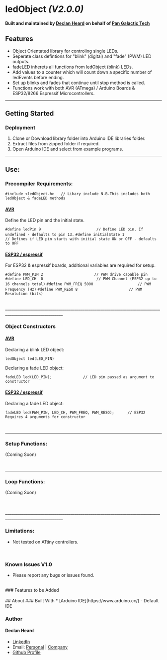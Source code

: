 # ledObject *(V2.0.0)*
#### Built and maintained by [Declan Heard](mailto:pangalactictech@gmail.com "Email me!") on behalf of [Pan Galactic Tech](https://PanGalacticTech.com)

## Features
* Object Orientated library for controling single LEDs.
* Seperate class defintions for "blink" (digital) and "fade" (PWM) LED outputs.
* fadeLED inherets all functions from ledObject (blink) LEDs.
* Add values to a counter which will count down a specific number of ledEvents before ending.
* Set up blinks and fades that continue until stop method is called.
* Functions work with both AVR (ATmega) / Arduino Boards & ESP32/8266 Espressif Microcontrollers.

___________________________________________________________________________________________________________

## Getting Started
### Deployment
1. Clone or Download library folder into Arduino IDE libraries folder.
2. Extract files from zipped folder if required.
3. Open Arduino IDE and select from example programs.

___________________________________________________________________________________________________________

## Use:

### Precompiler Requirements:

`#include <ledObject.h>   // Libary include N.B.This includes both ledObject & fadeLED methods `


#### <u>AVR</u>
Define the LED pin and the initial state.

`#define ledPin 9                         // Define LED pin. If undefined - defaults to pin 13.`
`#define initialState 1                  // Defines if LED pin starts with initial state ON or OFF - defaults to OFF`

#### <u>ESP32 / espressif</u>
For ESP32 & espressif boards, additional variables are required for setup.

`#define PWM_PIN 2                       // PWM drive capable pin`
`#define LED_CH  0                        // PWM Channel (ESP32 up to 16 channels total)`
`#define PWM_FREQ 5000                    // PWM Frequency (Hz)`
`#define PWM_RESO 8                       // PWM Resolution (bits)       ` 

<br>
___________________________________________________________________________________________________________

### Object Constructors

#### <u>AVR</u>
Declaring a blink LED object:

`ledObject led(LED_PIN) `

Declaring a fade LED object:

`fadeLED led(LED_PIN);      		// LED pin passed as argument to constructor `

#### <u>ESP32 / espressif</u>
Declaring a fade LED object:

`fadeLED led(PWM_PIN, LED_CH, PWM_FREQ, PWM_RESO);      // ESP32 Requires 4 arguments for constructor`

<br>

___________________________________________________________________________________________________________

### Setup Functions:

 (Coming Soon)

<br>

___________________________________________________________________________________________________________

### Loop Functions:

 (Coming Soon)


<br>
<br>
___________________________________________________________________________________________________________

### Limitations:
- Not tested on ATtiny controllers. 


<br>

### Known Issues V1.0
  - Please report any bugs or issues found.

<br>
### Features to be Added 

<br>
<br>
## About
### Built With
* [Arduino IDE](https://www.arduino.cc/) - Default IDE


### Author
#### Declan Heard
* [LinkedIn](https://www.linkedin.com/in/declan-heard-91103b58/)
* Email: [Personal](mailto:dec.h38@gmail.com "dec.h38@gmail.com") | [Company](mailto:PanGalacticTech@gmail.com "PanGalacticTech@gmail.com")
* [Github Profile](https://github.com/PanGalacticTech)

